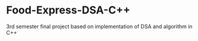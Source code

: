 # Food-Express-DSA-C++

3rd semester final project based on implementation of DSA and algorithm in C++
